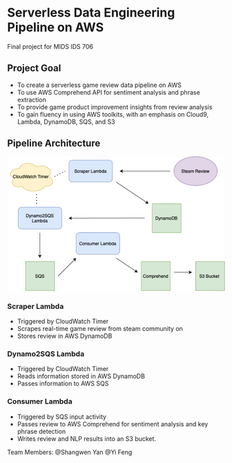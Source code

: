 # Serverless Data Engineering Pipeline on AWS

Final project for MIDS IDS 706

## Project Goal
* To create a serverless game review data pipeline on AWS
* To use AWS Comprehend API for sentiment analysis and phrase extraction
* To provide game product improvement insights from review analysis
* To gain fluency in using AWS toolkits, with an emphasis on Cloud9, Lambda, DynamoDB, SQS, and S3

## Pipeline Architecture 

![](architecture.png)


### Scraper Lambda
* Triggered by CloudWatch Timer
* Scrapes real-time game review from steam community on <Sekiro>
* Stores review in AWS DynamoDB

### Dynamo2SQS Lambda
* Triggered by CloudWatch Timer
* Reads information stored in AWS DynamoDB
* Passes information to AWS SQS

### Consumer Lambda
* Triggered by SQS input activity
* Passes review to AWS Comprehend for sentiment analysis and key phrase detection
* Writes review and NLP results into an S3 bucket.


Team Members: @Shangwen Yan
              @Yi Feng
